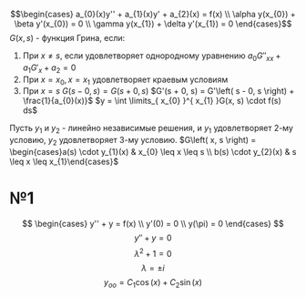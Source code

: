 $$\begin{cases}
a_{0}(x)y'' + a_{1}(x)y' + a_{2}(x) = f(x) \\
\alpha y(x_{0}) + \beta y'(x_{0}) = 0 \\
\gamma y(x_{1}) + \delta y'(x_{1}) = 0
\end{cases}$$
$G(x, s)$ - функция Грина, если:
1. При $x \neq s$, если удовлетворяет однородному уравнению
   $a_{0}G''_{xx} + a_{1}G'_{x} + a_{2} = 0$
2. При $x = x_{0}, x = x_{1}$ удовлетворяет краевым условиям
3. При $x = s$
   $G(s - 0, s) = G\left( s + 0, s \right)$
   $G'(s + 0, s) = G'\left( s - 0, s \right) + \frac{1}{a_{0}(x)}$
$y = \int \limits_{ x_{0} }^{ x_{1} }G(x, s) \cdot f(s) ds$

Пусть $y_{1}$ и $y_{2}$ - линейно независимые решения, и $y_{1}$ удовлетворяет 2-му условию, $y_{2}$ удовлетворяет 3-му условию.
$G\left( x, s \right) = \begin{cases}a(s) \cdot y_{1}(x) & x_{0} \leq x \leq s \\ b(s) \cdot y_{2}(x) & s \leq x \leq x_{1}\end{cases}$

# №1
$$
\begin{cases}
y''  + y = f(x) \\
y'(0) = 0 \\
y(\pi) = 0
\end{cases}
$$
$$
y'' + y = 0
$$
$$
\lambda^{2} + 1 = 0
$$
$$
\lambda = \pm i
$$
$$
y_{oo} = C_{1} \cos(x) + C_{2}\sin(x)
$$
